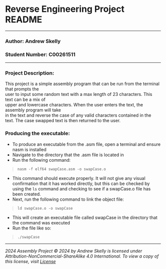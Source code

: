 # Reverse Engineering Project README

---

### Author: Andrew Skelly
### Student Number: C00261511

---

### Project Description:
This project is a simple assembly program that can be run from the terminal that prompts the  
user to input some random text with a max length of 23 characters. This text can be a mix of  
upper and lowercase characters. When the user enters the text, the assembly program will take  
in the text and reverse the case of any valid characters contained in the text. The case swapped
text is then returned to the user.
 
### Producing the executable:
- To produce an executable from  the .asm file, open a terminal and ensure nasm is installed
- Navigate to the directory that the .asm file is located in
- Run the following command:
> 
>
>   ``nasm -f elf64 swapCase.asm -o swapCase.o``
>
- This command should execute properly. It will not give any visual confirmation that it has worked directly, but this can be checked by using the ``ls`` command and checking to see if a swapCase.o file has been created.
- Next, run the following command to link the object file:
> 
>
> ``ld swapCase.o -o swapCase``
> 
- This will create an executable file called swapCase in the directory that the command was executed
- Run the file like so:
> 
> 
> ``./swapCase``
>

---
_2024 Assembly Project © 2024 by Andrew Skelly is licensed under Attribution-NonCommercial-ShareAlike 4.0 International. To view a copy of this license, visit 
[License](http://creativecommons.org/licenses/by-nc-sa/4.0/)_
